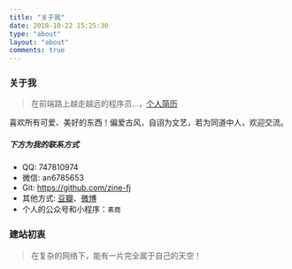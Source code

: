 ```yaml
---
title: "关于我"
date: 2018-10-22 15:25:30
type: "about"
layout: "about"
comments: true
---
```


### 关于我
>在前端路上越走越远的程序员...，[个人简历](https://zine-fj.github.io/myShow)

喜欢所有可爱、美好的东西！偏爱古风，自诩为文艺，若为同道中人，欢迎交流。

##### 下方为我的联系方式 
+ QQ: 747810974 
+ 微信: an6785653 
+ Git: https://github.com/zine-fj 
+ 其他方式: [豆瓣](https://www.douban.com/people/165053786/)、[微博](https://weibo.com/u/3868078816?is_all=1) 
+ 个人的公众号和小程序：`素商`

### 建站初衷
>在复杂的网络下，能有一片完全属于自己的天空！
